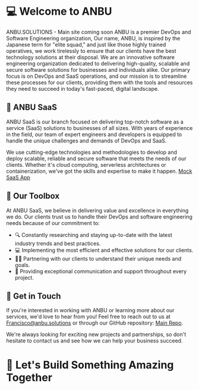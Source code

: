 # 💻 Welcome to ANBU
ANBU.SOLUTIONS - Main site coming soon
ANBU is a premier DevOps and Software Engineering organization, Our name, ANBU, is inspired by the Japanese term for "elite squad,"
and just like those highly trained operatives, we work tirelessly to ensure that our clients have the best technology solutions at their disposal.
We are an innovative software engineering organization dedicated to delivering high-quality, scalable and secure software solutions for businesses and individuals alike.
Our primary focus is on DevOps and SaaS operations, and our mission is to streamline these processes for our clients,
providing them with the tools and resources they need to succeed in today's fast-paced, digital landscape.

## 💼 ANBU SaaS

ANBU SaaS is our branch focused on delivering top-notch software as a service (SaaS) solutions to businesses of all sizes. With years of experience in the field, our team of expert engineers and developers is equipped to handle the unique challenges and demands of DevOps and SaaS.

We use cutting-edge technologies and methodologies to develop and deploy scalable, reliable and secure software that meets the needs of our clients. Whether it's cloud computing, serverless architectures or containerization, we've got the skills and expertise to make it happen.
[Mock SaaS App](https://www.anbu.app)

## 🔧 Our Toolbox

At ANBU SaaS, we believe in delivering value and excellence in everything we do. Our clients trust us to handle their DevOps and software engineering needs because of our commitment to:

- 🔍 Constantly researching and staying up-to-date with the latest industry trends and best practices.
- 💻 Implementing the most efficient and effective solutions for our clients.
- 🧑‍💼 Partnering with our clients to understand their unique needs and goals.
- 💬 Providing exceptional communication and support throughout every project.

## 💬 Get in Touch

If you're interested in working with ANBU or learning more about our services, we'd love to hear from you! Feel free to reach out to us at [Francisco@anbu.solutions](mailto:Francisco@anbu.solutions) or through our GitHub repository: [Main Repo](https://github.com/shighetari/anbu-devops-professional-development).

We're always looking for exciting new projects and partnerships, so don't hesitate to contact us and see how we can help your business succeed.

# 🚀 Let's Build Something Amazing Together
